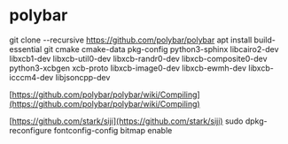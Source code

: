 polybar
=======

git clone --recursive https://github.com/polybar/polybar
apt install build-essential git cmake cmake-data pkg-config python3-sphinx libcairo2-dev libxcb1-dev libxcb-util0-dev libxcb-randr0-dev libxcb-composite0-dev python3-xcbgen xcb-proto libxcb-image0-dev libxcb-ewmh-dev libxcb-icccm4-dev libjsoncpp-dev

[https://github.com/polybar/polybar/wiki/Compiling](https://github.com/polybar/polybar/wiki/Compiling)

[https://github.com/stark/siji](https://github.com/stark/siji)
sudo dpkg-reconfigure fontconfig-config 
bitmap enable
